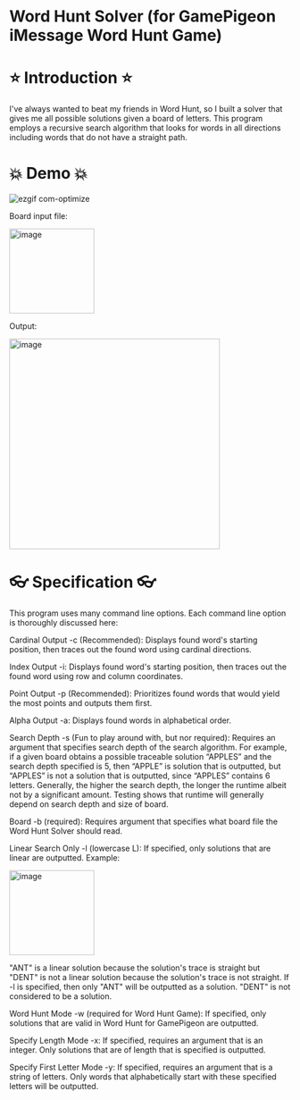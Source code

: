 # Word Hunt Solver (for GamePigeon iMessage Word Hunt Game)
# ⭐ Introduction ⭐
I've always wanted to beat my friends in Word Hunt, so I built a solver that gives me all possible solutions given a board of letters. This program employs a recursive search algorithm that looks for words in all directions including words that do not have a straight path.

# 💥 Demo 💥
![ezgif com-optimize](https://user-images.githubusercontent.com/95982168/221720628-d6f84277-52ca-495b-9364-3d96b9e0d5c2.gif)

Board input file:

<img width="152" alt="image" src="https://user-images.githubusercontent.com/95982168/221717785-c4d25a57-56bf-401b-b186-26e83924fc4a.png">

Output:

<img width="377" alt="image" src="https://user-images.githubusercontent.com/95982168/221717858-50f5625d-d3ba-41fb-bba3-5d8be85754d7.png">

# 👓 Specification 👓
This program uses many command line options. Each command line option is thoroughly discussed here:

Cardinal Output -c (Recommended): Displays found word's starting position, then traces out the found word using cardinal directions.

Index Output -i: Displays found word's starting position, then traces out the found word using row and column coordinates.

Point Output -p (Recommended): Prioritizes found words that would yield the most points and outputs them first. 

Alpha Output -a: Displays found words in alphabetical order.

Search Depth -s (Fun to play around with, but nor required): Requires an argument that specifies search depth of the search algorithm. For example, if a given board obtains a possible traceable solution “APPLES” and the search depth specified is 5, then “APPLE” is solution that is outputted, but “APPLES” is not a solution that is outputted, since “APPLES” contains 6 letters. Generally, the higher the search depth, the longer the runtime albeit not by a significant amount. Testing shows that runtime will generally depend on search depth and size of board. 

Board -b (required): Requires argument that specifies what board file the Word Hunt Solver should read.

Linear Search Only -l (lowercase L): If specified, only solutions that are linear are outputted.
Example:

<img width="152" alt="image" src="https://user-images.githubusercontent.com/95982168/221717506-08920059-7ff5-47f0-aefb-e456740c9ee1.png">

"ANT" is a linear solution because the solution's trace is straight but "DENT" is not a linear solution because the solution's trace is not straight. If -l is specified, then only "ANT" will be outputted as a solution. "DENT" is not considered to be a solution.

Word Hunt Mode -w (required for Word Hunt Game): If specified, only solutions that are valid in Word Hunt for GamePigeon are outputted.

Specify Length Mode -x: If specified, requires an argument that is an integer. Only solutions that are of length that is specified is outputted.

Specify First Letter Mode -y: If specified, requires an argument that is a string of letters. Only words that alphabetically start with these specified letters will be outputted. 


